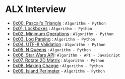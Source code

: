 # ALX Interview
- [0x00. Pascal's Triangle](0x00-pascal_triangle) : `Algorithm - Python`
- [0x01. Lockboxes](0x01-lockboxes) : `Algorithm - Python`
- [0x02. Minimum Operations](0x02-minimum_operations) : `Algorithm - Python`
- [0x03. Log Parsing](0x03-log_parsing) : `Algorithm - Python`
- [0x04. UTF-8 Validation](0x04-utf8_validation) : `Algorithm - Python`
- [0x05. N Queens](0x05-nqueens) : `Algorithm - Python`
- [0x06. Star Wars API](0x06-starwars_api): `Algorithm - API - JavaScript`
- [0x07. Rotate 2D Matrix](0x07-rotate_2d_matrix) : `Algorithm - Python`
- [0x08. Making Change](0x08-making_change) : `Algorithm - Python`
- [0x09. Island Perimeter](0x09-island_perimeter) - `Algorithm - Python`
